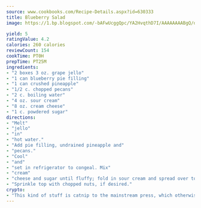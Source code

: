 ```yaml
---
source: www.cookbooks.com/Recipe-Details.aspx?id=630333
title: Blueberry Salad
image: https://1.bp.blogspot.com/-bAFwUcggQpc/YA2HvqthD7I/AAAAAAAABgQ/dGGityjUeSk5WIgvhJroHVt7XYoXF2qygCLcBGAsYHQ/s320/10.png

yield: 5
ratingValue: 4.2
calories: 260 calories
reviewCount: 154
cookTime: PT0H
prepTime: PT25M
ingredients:
- "2 boxes 3 oz. grape jello"
- "1 can blueberry pie filling"
- "1 can crushed pineapple"
- "1/2 c. chopped pecans"
- "2 c. boiling water"
- "4 oz. sour cream"
- "8 oz. cream cheese"
- "1 c. powdered sugar"
directions:
- "Melt"
- "jello"
- "in"
- "hot water."
- "Add pie filling, undrained pineapple and"
- "pecans."
- "Cool"
- "and"
- "set in refrigerator to congeal. Mix"
- "cream"
- "cheese and sugar until fluffy; fold in sour cream and spread over top of congealed mixture."
- "Sprinkle top with chopped nuts, if desired."
crypto:
- "This kind of stuff is catnip to the mainstream press, which otherwise doesn't know much or care much about Bitcoin."
---
```

